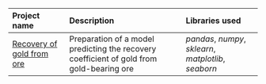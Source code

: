 | Project name | Description | Libraries used | 
| :---------------------- | :---------------------- | :---------------------- |
| [Recovery of gold from ore](https://github.com/agafurov/Data-Analysis-Projects/blob/main/12-gold/Сборный%20проект%20-%202.ipynb) | Preparation of a model predicting the recovery coefficient of gold from gold-bearing ore | *pandas*, *numpy*, *sklearn*, *matplotlib*, *seaborn* |
